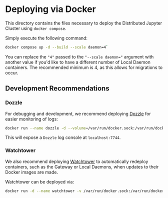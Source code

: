 # Deploying via Docker
This directory contains the files necessary to deploy the Distributed Jupyter Cluster using `docker compose`. 

Simply execute the following command:
``` sh
docker compose up -d --build --scale daemon=4`
```

You can replace the `"4"` passed to the `"--scale daemon="` argument with another value if you'd like to have a different number of Local Daemon containers. The recommended minimum is 4, as this allows for migrations to occur. 

## Development Recommendations

### Dozzle
For debugging and development, we recommend deploying [Dozzle](https://github.com/amir20/dozzle) for easier monitoring of logs:
``` sh
docker run --name dozzle -d --volume=/var/run/docker.sock:/var/run/docker.sock:ro -p 7744:8080 amir20/dozzle:latest
```

This will expose a `Dozzle` log console at `localhost:7744`. 

### Watchtower
We also recommend deploying [Watchtower](https://github.com/containrrr/watchtower) to automatically redeploy containers, such as the Gateway or Local Daemons, when updates to their Docker images are made.

Watchtower can be deployed via:
``` sh
docker run -d --name watchtower -v /var/run/docker.sock:/var/run/docker.sock containrrr/watchtower
```